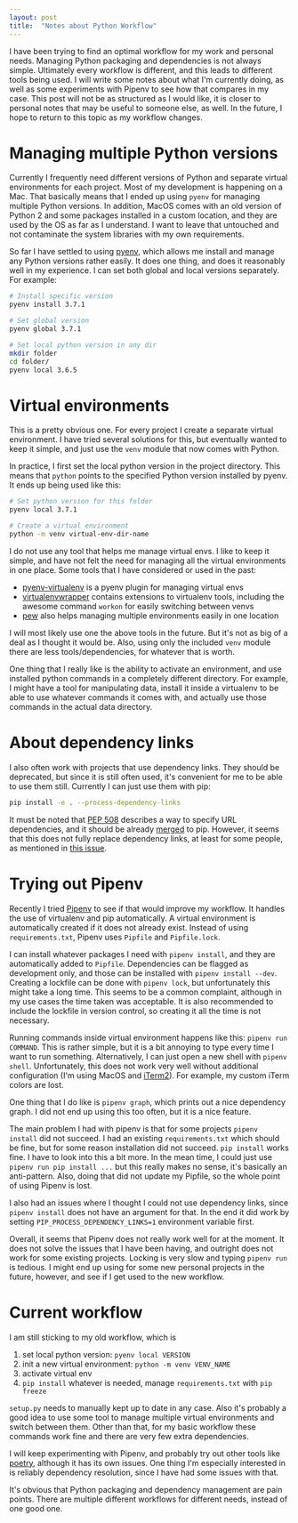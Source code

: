 ```yaml
---
layout: post
title:  "Notes about Python Workflow"
---
```


I have been trying to find an optimal workflow for my work and personal needs.
Managing Python packaging and dependencies is not always simple. Ultimately
every workflow is different, and this leads to different tools being used.
I will write some notes about what I'm currently doing, as well as some
experiments with Pipenv to see how that compares in my case. This post will
not be as structured as I would like, it is closer to personal notes that
may be useful to someone else, as well. In the future, I hope to return
to this topic as my workflow changes.

# Managing multiple Python versions

Currently I frequently need different versions of Python and separate virtual
environments for each project. Most of my development is happening on a Mac.
That basically means that I ended up using `pyenv` for managing multiple
Python versions. In addition, MacOS comes with an old version of Python 2
and some packages installed in a custom location, and they are used by the OS
as far as I understand. I want to leave that untouched and not contaminate
the system libraries with my own requirements.

So far I have settled to using [pyenv][pyenv], which allows me install
and manage any Python versions rather easily. It does one thing, and does
it reasonably well in my experience. I can set both global and local versions
separately. For example:

```bash
# Install specific version
pyenv install 3.7.1

# Set global version
pyenv global 3.7.1

# Set local python version in any dir
mkdir folder
cd folder/
pyenv local 3.6.5
```

# Virtual environments

This is a pretty obvious one. For every project I create a separate virtual
environment. I have tried several solutions for this, but eventually wanted
to keep it simple, and just use the `venv` module that now comes with Python.

In practice, I first set the local python version in the project directory.
This means that `python` points to the specified Python version installed
by pyenv. It ends up being used like this:

```bash
# Set python version for this folder
pyenv local 3.7.1

# Create a virtual environment
python -m venv virtual-env-dir-name
```

I do not use any tool that helps me manage virtual envs. I like to keep it simple,
and have not felt the need for managing all the virtual environments in one place.
Some tools that I have considered or used in the past:
- [pyenv-virtualenv][pyenvvenv] is a pyenv plugin for managing virtual envs
- [virtualenvwrapper][wrapper] contains extensions to virtualenv tools, including
  the awesome command `workon` for easily switching between venvs
- [pew][pew] also helps managing multiple environments easily in one location

I will most likely use one the above tools in the future. But it's not as big
of a deal as I thought it would be. Also, using only the included `venv` module
there are less tools/dependencies, for whatever that is worth.

One thing that I really like is the ability to activate an environment, and use
installed python commands in a completely different directory. For example, I
might have a tool for manipulating data, install it inside a virtualenv to be
able to use whatever commands it comes with, and actually use those commands
in the actual data directory.

# About dependency links

I also often work with projects that use dependency links. They should be
deprecated, but since it is still often used, it's convenient for me to be
able to use them still. Currently I can just use them with pip:

```bash
pip install -e . --process-dependency-links
```

It must be noted that [PEP 508][pep508] describes a way to specify
URL dependencies, and it should be already [merged][pep508merge] to pip.
However, it seems that this does not fully replace dependency links,
at least for some people, as mentioned in [this issue][issue].

# Trying out Pipenv

Recently I tried [Pipenv][pipenv] to see if that would improve my workflow.
It handles the use of virtualenv and pip automatically. A virtual environment
is automatically created if it does not already exist. Instead of using
`requirements.txt`, Pipenv uses `Pipfile` and `Pipfile.lock`.

I can install whatever packages I need with `pipenv install`, and they are
automatically added to `Pipfile`. Dependencies can be flagged as development
only, and those can be installed with `pipenv install --dev`. Creating a
lockfile can be done with `pipenv lock`, but unfortunately this might
take a long time. This seems to be a common complaint, although in my use
cases the time taken was acceptable. It is also recommended to include
the lockfile in version control, so creating it all the time is not necessary.

Running commands inside virtual environment happens like this: `pipenv run COMMAND`.
This is rather simple, but it is a bit annoying to type every time I want to run
something. Alternatively, I can just open a new shell with `pipenv shell`.
Unfortunately, this does not work very well without additional configuration
(I'm using MacOS and [iTerm2][iterm]). For example, my custom iTerm colors are lost.

One thing that I do like is `pipenv graph`, which prints out a nice dependency
graph. I did not end up using this too often, but it is a nice feature.

The main problem I had with pipenv is that for some projects `pipenv install`
did not succeed. I had an existing `requirements.txt` which should be fine,
but for some reason installation did not succeed. `pip install` works fine.
I have to look into this a bit more. In the mean time, I could just use
`pipenv run pip install ...` but this really makes no sense, it's basically
an anti-pattern. Also, doing that did not update my Pipfile, so the whole
point of using Pipenv is lost.

I also had an issues where I thought I could not use dependency links, since
`pipenv install` does not have an argument for that. In the end it did work
by setting `PIP_PROCESS_DEPENDENCY_LINKS=1` environment variable first.

Overall, it seems that Pipenv does not really work well for at the moment.
It does not solve the issues that I have been having, and outright
does not work for some existing projects. Locking is very slow and
typing `pipenv run` is tedious. I might end up using for some new
personal projects in the future, however, and see if I get used
to the new workflow.

# Current workflow

I am still sticking to my old workflow, which is
1. set local python version: `pyenv local VERSION`
2. init a new virtual environment: `python -m venv VENV_NAME`
3. activate virtual env
4. `pip install` whatever is needed, manage `requirements.txt` with `pip freeze`

`setup.py` needs to manually kept up to date in any case. Also it's probably
a good idea to use some tool to manage multiple virtual environments and
switch between them. Other than that, for my basic workflow these commands work
fine and there are very few extra dependencies.

I will keep experimenting with Pipenv, and probably try out other tools like
[poetry][poetry], although it has its own issues. One thing I'm especially
interested in is reliably dependency resolution, since I have had some
issues with that.

It's obvious that Python packaging and dependency management are pain points.
There are multiple different workflows for different needs, instead of one
good one.

[pyenv]: https://github.com/pyenv/pyenv
[pyenvvenv]: https://github.com/pyenv/pyenv-virtualenvo
[wrapper]: https://virtualenvwrapper.readthedocs.io/en/latest/
[pew]: https://github.com/berdario/pew
[pep508]: https://www.python.org/dev/peps/pep-0508/
[pep508merge]: https://github.com/pypa/pip/pull/5571
[issue]: https://github.com/pypa/pip/issues/5898
[pipenv]: https://github.com/pypa/pipenv
[iterm]: https://www.iterm2.com/
[poetry]: https://github.com/sdispater/poetry
